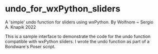 # undo_for_wxPython_sliders
A 'simple' undo function for sliders using wxPython.
By Wolfnom ~ Sergio A. Knapik
2022

This is a sample interface to demonstrate the code for the undo function compatible with wxPython sliders.
I wrote the undo function as part of a Bondware's Poser script.
